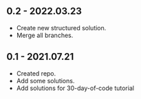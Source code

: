 ## 0.2 - 2022.03.23

* Create new structured solution.
* Merge all branches.

## 0.1 - 2021.07.21

* Created repo.
* Add some solutions.
* Add solutions for 30-day-of-code tutorial